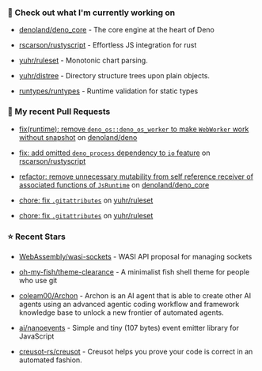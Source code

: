 ### 👷 Check out what I'm currently working on



- [denoland/deno_core](https://github.com/denoland/deno_core) - The core engine at the heart of Deno

- [rscarson/rustyscript](https://github.com/rscarson/rustyscript) - Effortless JS integration for rust 

- [yuhr/ruleset](https://github.com/yuhr/ruleset) - Monotonic chart parsing.

- [yuhr/distree](https://github.com/yuhr/distree) - Directory structure trees upon plain objects.

- [runtypes/runtypes](https://github.com/runtypes/runtypes) - Runtime validation for static types

### 🔨 My recent Pull Requests



- [fix(runtime): remove `deno_os::deno_os_worker` to make `WebWorker` work without snapshot](https://github.com/denoland/deno/pull/28693) on [denoland/deno](https://github.com/denoland/deno)

- [fix: add omitted `deno_process` dependency to `io` feature](https://github.com/rscarson/rustyscript/pull/353) on [rscarson/rustyscript](https://github.com/rscarson/rustyscript)

- [refactor: remove unnecessary mutability from self reference receiver of associated functions of `JsRuntime`](https://github.com/denoland/deno_core/pull/1107) on [denoland/deno_core](https://github.com/denoland/deno_core)

- [chore: fix `.gitattributes`](https://github.com/yuhr/ruleset/pull/9) on [yuhr/ruleset](https://github.com/yuhr/ruleset)

- [chore: fix `.gitattributes`](https://github.com/yuhr/ruleset/pull/8) on [yuhr/ruleset](https://github.com/yuhr/ruleset)

### ⭐ Recent Stars



- [WebAssembly/wasi-sockets](https://github.com/WebAssembly/wasi-sockets) - WASI API proposal for managing sockets

- [oh-my-fish/theme-clearance](https://github.com/oh-my-fish/theme-clearance) - A minimalist fish shell theme for people who use git

- [coleam00/Archon](https://github.com/coleam00/Archon) - Archon is an AI agent that is able to create other AI agents using an advanced agentic coding workflow and framework knowledge base to unlock a new frontier of automated agents.

- [ai/nanoevents](https://github.com/ai/nanoevents) - Simple and tiny (107 bytes) event emitter library for JavaScript

- [creusot-rs/creusot](https://github.com/creusot-rs/creusot) - Creusot helps you prove your code is correct in an automated fashion.